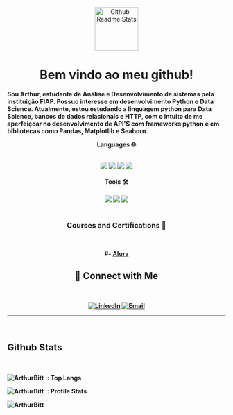 
<div align="center">
 <img  width="100px" src="https://play-lh.googleusercontent.com/S70rI7VrwLic7_p-ax7iAOOopQhcPCzmqyLe5RLJmApTpkgTRaCwWsTNN1Uv1t_t3Pp5=w240-h480-rw"  alt="Github Readme Stats"/></div>


<h1 align="center"><strong>Bem vindo ao meu github!</h1>


 <p>
Sou Arthur, estudante de Análise e Desenvolvimento de sistemas pela instituição FIAP. Possuo interesse em desenvolvimento Python e Data Science. Atualmente, estou estudando a linguagem python para Data Science, bancos de dados relacionais e HTTP, com o intuito de me aperfeiçoar no desenvolvimento de API'S com frameworks python e em bibliotecas como Pandas, Matplotlib e Seaborn.
  
<div align="center">

  Languages 🌐

  
   <br>
   <div>
   <img src="https://img.shields.io/badge/HTML-e06b12?style=for-the-badge&logo=html5&logoColor=white" />
   <img src="https://img.shields.io/badge/CSS-1283e0?&style=for-the-badge&logo=css3&logoColor=white" />
   <img src="https://img.shields.io/badge/JavaScript-F7DF1E?style=for-the-badge&logo=javascript&logoColor=black" />
   <img src="https://img.shields.io/badge/python-022047?style=for-the-badge&logo=python&logoColor="/> 
   </div>
<br>
  Tools 🛠️

  <div>
   <br>
   <img src="https://img.shields.io/badge/flask-024704?style=for-the-badge&logo=flask&logoColor=black"/> 
   <img src="https://img.shields.io/badge/django-43853D?style=for-the-badge&logo=django&logoColor=black"/> 
   <img src="https://img.shields.io/badge/SQLite-07405E?style=for-the-badge&logo=sqlite&logoColor=white" />
  </div>

<br>
  <h3>Courses and Certifications 📜</h3>
<br>    
   
   #- [Alura](https://cursos.alura.com.br/user/arthur-bittencourt1997)
<br>
   <h2>🔷 Connect with Me</h2>
<br>
  <p>
  <a href="https://www.linkedin.com/in/arthur-bittencourt-34b12922a" target="_blank"><img alt="LinkedIn" src="https://img.shields.io/badge/LinkedIn-@arthur_bittencourt-blue?style=flat&logo=linkedin"></a>
  <a href="mailto:arthur_bittencourt1997@outlook.com"><img alt="Email" src="https://img.shields.io/badge/Email-arthur_bittencourt1997@outlook.com-red?style=flat&logo=microsoft"></a>
  </p>
   
</div>
 
<hr>
<br>
<h2 >Github Stats</h2>
<br> 
<p><img src="https://github-readme-stats.vercel.app/api/top-langs/?username=ArthurBitt&langs_count=10&theme=tokyonight&layout=compact" alt="ArthurBitt :: Top Langs" /></p>

<p><img src="https://github-readme-stats.vercel.app/api?username=ArthurBitt&show_icons=true&theme=tokyonight" alt="ArthurBitt :: Profile Stats" /></p>

<p><img align="center" src="https://github-readme-streak-stats.herokuapp.com/?user=ArthurBitt&show_icons=true&theme=tokyonight" alt="ArthurBitt" /></p>



